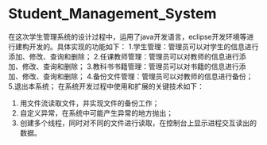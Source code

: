 # Student_Management_System
在这次学生管理系统的设计过程中，运用了java开发语言，eclipse开发环境等进行建构开发的。具体实现的功能如下：
  1.学生管理：管理员可以对学生的信息进行添加、修改、查询和删除；
  2.任课教师管理：管理员可以对教师的信息进行添加、修改、查询和删除；
  3.教科书书籍管理：管理员可以对书籍的信息进行添加、修改、查询和删除；
  4.备份文件管理：管理员可以对教师的信息进行备份；
  5.退出本系统；
在系统开发过程中使用和扩展的关键技术如下：
  1. 用文件流读取文件，并实现文件的备份工作；
  2. 自定义异常，在系统中可能产生异常的地方抛出；
  3. 创建多个线程，同时对不同的文件进行读取，在控制台上显示进程交互读出的数据。
